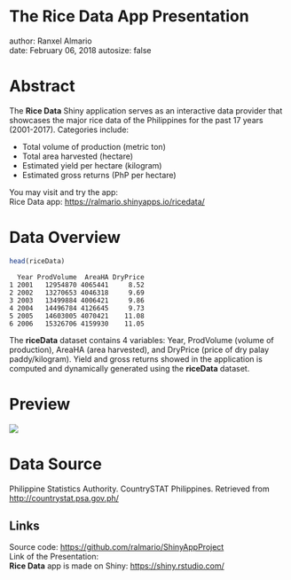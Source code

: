 <style>
.reveal h1, .reveal h2, .reveal h3 {
  word-wrap: normal;
  -moz-hyphens: none;
}
.small-code pre code {
  font-size: 1em;
}
</style>

The Rice Data App Presentation
========================================================
author: Ranxel Almario                
date: February 06, 2018
autosize: false

Abstract
========================================================

The __Rice Data__ Shiny application serves as an interactive data provider that showcases the major rice data of the Philippines for the past 17 years (2001-2017). Categories include:
- Total volume of production (metric ton)
- Total area harvested (hectare)
- Estimated yield per hectare (kilogram)
- Estimated gross returns (PhP per hectare)

You may visit and try the app: <br/>
Rice Data app: https://ralmario.shinyapps.io/ricedata/

Data Overview
========================================================




```r
head(riceData) 
```

```
  Year ProdVolume  AreaHA DryPrice
1 2001   12954870 4065441     8.52
2 2002   13270653 4046318     9.69
3 2003   13499884 4006421     9.86
4 2004   14496784 4126645     9.73
5 2005   14603005 4070421    11.08
6 2006   15326706 4159930    11.05
```

The __riceData__ dataset contains 4 variables: Year, ProdVolume (volume of production), AreaHA (area harvested), and DryPrice (price of dry palay paddy/kilogram). Yield and gross returns showed in the application is computed and dynamically generated using the __riceData__ dataset.

Preview
========================================================
<img src="https://i.imgur.com/YySPvOQ.png.png"></img>

Data Source
========================================================

Philippine Statistics Authority. CountrySTAT Philippines. Retrieved from http://countrystat.psa.gov.ph/

## Links
Source code: https://github.com/ralmario/ShinyAppProject <br/>
Link of the Presentation: <br/>
__Rice Data__ app is made on Shiny: https://shiny.rstudio.com/

